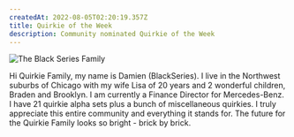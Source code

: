 ```yaml
---
createdAt: 2022-08-05T02:20:19.357Z
title: Quirkie of the Week
description: Community nominated Quirkie of the Week
---
```

![](/img/img_0671.jpg "The Black Series Family")

Hi Quirkie Family, my name is Damien (BlackSeries). I live in the Northwest suburbs of Chicago with my wife Lisa of 20 years and 2 wonderful children, Braden and Brooklyn. I am currently a Finance Director for Mercedes-Benz. I have 21 quirkie alpha sets plus a bunch of miscellaneous quirkies. I truly appreciate this entire community and everything it stands for. The future for the Quirkie Family looks so bright - brick by brick.